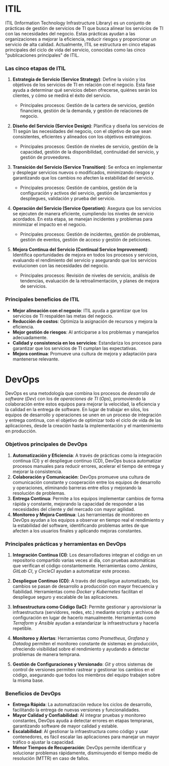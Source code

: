 # ITIL

ITIL (Information Technology Infrastructure Library) es un conjunto de prácticas de gestión de servicios de TI que busca alinear los servicios de TI con las necesidades del negocio. Estas prácticas ayudan a las organizaciones a mejorar la eficiencia, reducir riesgos y proporcionar un servicio de alta calidad. Actualmente, ITIL se estructura en cinco etapas principales del ciclo de vida del servicio, conocidas como las cinco "publicaciones principales" de ITIL.

### Las cinco etapas de ITIL

1. **Estrategia de Servicio (Service Strategy)**: Define la visión y los objetivos de los servicios de TI en relación con el negocio. Esta fase ayuda a determinar qué servicios deben ofrecerse, quiénes serán los clientes, y cómo se medirá el éxito del servicio.
    
    - Principales procesos: Gestión de la cartera de servicios, gestión financiera, gestión de la demanda, y gestión de relaciones de negocio.
2. **Diseño del Servicio (Service Design)**: Planifica y diseña los servicios de TI según las necesidades del negocio, con el objetivo de que sean consistentes, eficientes y alineados con los objetivos estratégicos.
    
    - Principales procesos: Gestión de niveles de servicio, gestión de la capacidad, gestión de la disponibilidad, continuidad del servicio, y gestión de proveedores.
3. **Transición del Servicio (Service Transition)**: Se enfoca en implementar y desplegar servicios nuevos o modificados, minimizando riesgos y garantizando que los cambios no afecten la estabilidad del servicio.
    
    - Principales procesos: Gestión de cambios, gestión de la configuración y activos del servicio, gestión de lanzamientos y despliegues, validación y prueba del servicio.
4. **Operación del Servicio (Service Operation)**: Asegura que los servicios se ejecuten de manera eficiente, cumpliendo los niveles de servicio acordados. En esta etapa, se manejan incidentes y problemas para minimizar el impacto en el negocio.
    
    - Principales procesos: Gestión de incidentes, gestión de problemas, gestión de eventos, gestión de acceso y gestión de peticiones.
5. **Mejora Continua del Servicio (Continual Service Improvement)**: Identifica oportunidades de mejora en todos los procesos y servicios, evaluando el rendimiento del servicio y asegurando que los servicios evolucionen con las necesidades del negocio.
    
    - Principales procesos: Revisión de niveles de servicio, análisis de tendencias, evaluación de la retroalimentación, y planes de mejora de servicios.

### Principales beneficios de ITIL

- **Mejor alineación con el negocio**: ITIL ayuda a garantizar que los servicios de TI respalden las metas del negocio.
- **Reducción de costos**: Optimiza la asignación de recursos y mejora la eficiencia.
- **Mejor gestión de riesgos**: Al anticiparse a los problemas y manejarlos adecuadamente.
- **Calidad y consistencia en los servicios**: Estandariza los procesos para garantizar que los servicios de TI cumplan las expectativas.
- **Mejora continua**: Promueve una cultura de mejora y adaptación para mantenerse relevante.


# DevOps

DevOps es una metodología que combina los procesos de _desarrollo de software_ (_Dev_) con los de _operaciones de TI_ (_Ops_), promoviendo la colaboración entre estos equipos para mejorar la velocidad, la eficiencia y la calidad en la entrega de software. En lugar de trabajar en silos, los equipos de desarrollo y operaciones se unen en un proceso de integración y entrega continua, con el objetivo de optimizar todo el ciclo de vida de las aplicaciones, desde la creación hasta la implementación y el mantenimiento en producción.

### Objetivos principales de DevOps

1. **Automatización y Eficiencia**: A través de prácticas como la integración continua (CI) y el despliegue continuo (CD), DevOps busca automatizar procesos manuales para reducir errores, acelerar el tiempo de entrega y mejorar la consistencia.
2. **Colaboración y Comunicación**: DevOps promueve una cultura de comunicación constante y cooperación entre los equipos de desarrollo y operaciones, eliminando barreras entre ellos y mejorando la resolución de problemas.
3. **Entrega Continua**: Permite a los equipos implementar cambios de forma rápida y constante, mejorando la capacidad de responder a las necesidades del cliente y del mercado con mayor agilidad.
4. **Monitoreo y Mejora Continua**: Las herramientas de monitoreo en DevOps ayudan a los equipos a observar en tiempo real el rendimiento y la estabilidad del software, identificando problemas antes de que afecten a los usuarios finales y aplicando mejoras constantes.

### Principales prácticas y herramientas en DevOps

1. **Integración Continua (CI)**: Los desarrolladores integran el código en un repositorio compartido varias veces al día, con pruebas automáticas que verifican el código constantemente. Herramientas como _Jenkins_, _GitLab CI_, y _CircleCI_ ayudan a automatizar este proceso.
    
2. **Despliegue Continuo (CD)**: A través del despliegue automatizado, los cambios se pasan de desarrollo a producción con mayor frecuencia y fiabilidad. Herramientas como _Docker_ y _Kubernetes_ facilitan el despliegue seguro y escalable de las aplicaciones.
    
3. **Infraestructura como Código (IaC)**: Permite gestionar y aprovisionar la infraestructura (servidores, redes, etc.) mediante scripts y archivos de configuración en lugar de hacerlo manualmente. Herramientas como _Terraform_ y _Ansible_ ayudan a estandarizar la infraestructura y hacerla repetible.
    
4. **Monitoreo y Alertas**: Herramientas como _Prometheus_, _Grafana_ y _Datadog_ permiten el monitoreo constante de sistemas en producción, ofreciendo visibilidad sobre el rendimiento y ayudando a detectar problemas de manera temprana.
    
5. **Gestión de Configuraciones y Versionado**: _Git_ y otros sistemas de control de versiones permiten rastrear y gestionar los cambios en el código, asegurando que todos los miembros del equipo trabajen sobre la misma base.
    

### Beneficios de DevOps

- **Entrega Rápida**: La automatización reduce los ciclos de desarrollo, facilitando la entrega de nuevas versiones y funcionalidades.
- **Mayor Calidad y Confiabilidad**: Al integrar pruebas y monitoreo constantes, DevOps ayuda a detectar errores en etapas tempranas, garantizando software de mayor calidad y estable.
- **Escalabilidad**: Al gestionar la infraestructura como código y usar contenedores, es fácil escalar las aplicaciones para manejar un mayor tráfico o ajustar la capacidad.
- **Menor Tiempos de Recuperación**: DevOps permite identificar y solucionar problemas rápidamente, disminuyendo el tiempo medio de resolución (MTTR) en caso de fallos.
